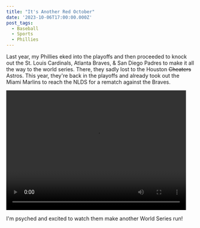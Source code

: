 ```yaml
---
title: "It's Another Red October"
date: '2023-10-06T17:00:00.000Z'
post_tags:
  - Baseball
  - Sports
  - Phillies
---
```


Last year, my Phillies eked into the playoffs and then proceeded to knock out the St. Louis Cardinals, Atlanta Braves, & San Diego Padres to make
it all the way to the world series. There, they sadly lost to the Houston <s>Cheaters</s> Astros. This year, they're back in the playoffs and already
took out the Miami Marlins to reach the NLDS for a rematch against the Braves.
<!-- excerpt -->

<div class="video-container">
    <video controls autoplay="false" width="480" height="320">
        <source src="/videos/posts/2023-10-06-its-another-red-october/phillies-stott-grand-slam.mp4" type="video/mp4" />
         Not Supported
    </video>
</div>

I'm psyched and excited to watch them make another World Series run!